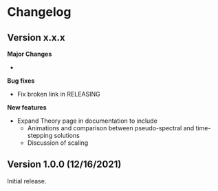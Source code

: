 
# Changelog


## Version x.x.x

**Major Changes**

*

**Bug fixes**

* Fix broken link in RELEASING

**New features**

* Expand Theory page in documentation to include
	* Animations and comparison between pseudo-spectral and time-stepping solutions
	* Discussion of scaling

## Version 1.0.0 (12/16/2021)
Initial release.